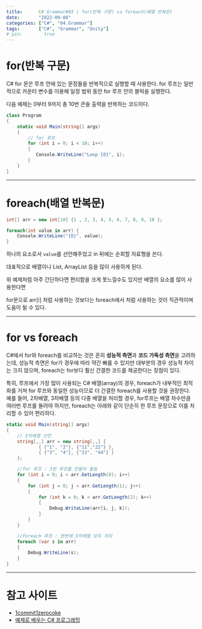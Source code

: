 ```yaml
---
title:      C# Grammar#03 | for(반복 구문) vs foreach(배열 반복문)
date:       "2022-09-08"
categories: ["C#", "04.Grammar"]
tags:       ["C#", "Grammar", "Unity"]
# pin:        true
---
```


# for(반복 구문)
C# for 문은 루프 안에 있는 문장들을 반복적으로 실행할 때 사용한다. for 루프는 일반적으로 카운터 변수를 이용해 일정 범위 동안 for 루프 안의 블럭을 실행한다.

다음 예제는 0부터 9까지 총 10번 콘솔 출력을 반복하는 코드이다.

```c#
class Program
{
    static void Main(string[] args)
    {
        // for 루프
        for (int i = 0; i < 10; i++)
        {
           Console.WriteLine("Loop {0}", i);
        }
    }
}
```

---

# foreach(배열 반복문)
```c#
int[] arr = new int[10] {1 , 2, 3, 4, 5, 6, 7, 8, 9, 10 };

foreach(int value in arr) {
	Console.WriteLine("{0}", value);
}
```
하나의 요소로서 ```value```를 선언해주었고 in 뒤에는 순회할 자료형을 쓴다. 

대표적으로 배열이나 List, ArrayList 등을 많이 사용하게 된다.


위 예제처럼 아주 간단하다면 편리함을 크게 못느낄수도 있지만 배열의 요소를 많이 사용한다면

for문으로 arr[i] 처럼 사용하는 것보다는 foreach에서 처럼 사용하는 것이 직관적이며 도움이 될 수 있다.

---

# for vs foreach
C#에서 for와 foreach를 비교하는 것은 흔히 **성능적 측면**과 **코드 가독성 측면**을 고려하는데, 성능적 측면은 for가 경우에 따라 약간 빠를 수 있지만 대부분의 경우 성능적 차이는 크지 않으며, foreach는 for보다 훨신 간결한 코드를 제공한다는 장점이 있다.

특히, 루프에서 가장 많이 사용되는 C# 배열(array)의 경우, foreach가 내부적인 최적화를 거쳐 for 루프와 동일한 성능이므로 더 간결한 foreach를 사용할 것을 권장한다. 예를 들어, 2차배열, 3차배열 등의 다중 배열을 처리할 경우, for루프는 배열 차수만큼 여러번 루프를 돌려야 하지만, foreach는 아래와 같이 단순히 한 루프 문장으로 이를 처리할 수 있어 편리하다.

```c#
static void Main(string[] args)
{
    // 3차배열 선언
    string[,,] arr = new string[,,] { 
            { {"1", "2"}, {"11","22"} }, 
            { {"3", "4"}, {"33", "44"} }
    };

    //for 루프 : 3번 루프를 만들어 돌림
    for (int i = 0; i < arr.GetLength(0); i++)
    {
        for (int j = 0; j < arr.GetLength(1); j++)
        {
            for (int k = 0; k < arr.GetLength(2); k++)
            {
                Debug.WriteLine(arr[i, j, k]);
            }
        }
    }

    //foreach 루프 : 한번에 3차배열 모두 처리
    foreach (var s in arr)
    {
        Debug.WriteLine(s);
    }
}
```

---

# 참고 사이트
- [1commit1zerocoke](https://jinuk97-dev.tistory.com/4)
- [예제로 배우는 C# 프로그래밍](https://www.csharpstudy.com/CSharp/CSharp-looping.aspx)